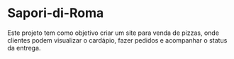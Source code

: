# Sapori-di-Roma
Este projeto tem como objetivo criar um site para venda de pizzas, onde clientes podem visualizar o cardápio, fazer pedidos e acompanhar o status da entrega.
